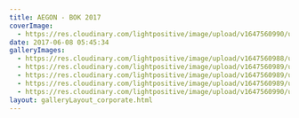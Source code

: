 ```yaml
---
title: AEGON - BOK 2017
coverImage:
  - https://res.cloudinary.com/lightpositive/image/upload/v1647560990/uploads/AEGON%20-%20BOK%202017/AEG2.jpg
date: 2017-06-08 05:45:34
galleryImages: 
  - https://res.cloudinary.com/lightpositive/image/upload/v1647560988/uploads/AEGON%20-%20BOK%202017/AEG4.jpg
  - https://res.cloudinary.com/lightpositive/image/upload/v1647560989/uploads/AEGON%20-%20BOK%202017/AEG3.jpg
  - https://res.cloudinary.com/lightpositive/image/upload/v1647560989/uploads/AEGON%20-%20BOK%202017/AEG1.jpg
  - https://res.cloudinary.com/lightpositive/image/upload/v1647560989/uploads/AEGON%20-%20BOK%202017/AEG.jpg
  - https://res.cloudinary.com/lightpositive/image/upload/v1647560990/uploads/AEGON%20-%20BOK%202017/AEG2.jpg
layout: galleryLayout_corporate.html
---
```

